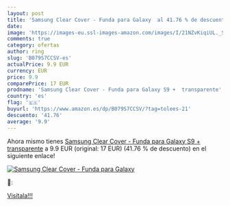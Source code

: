 ```yaml
---
layout: post
title: 'Samsung Clear Cover - Funda para Galaxy  al 41.76 % de descuento'
date: 
image: 'https://images-eu.ssl-images-amazon.com/images/I/21NZvKiqiUL._SL200_.jpg'
comments: true
category: ofertas
author: ring
slug: 'B079S7CCSV-es'
actualPrice: 9.9 EUR
currency: EUR
price: 9.9
comparePrice: 17 EUR
prodname: 'Samsung Clear Cover - Funda para Galaxy S9 +  transparente'
country: 'es'
flag: '🇪🇸'
buyurl: 'https://www.amazon.es/dp/B079S7CCSV/?tag=tolees-21'
descuento: '41.76'
average: '9.9'
---
```


Ahora mismo tienes [Samsung Clear Cover - Funda para Galaxy S9 +  transparente](https://www.amazon.es/dp/B079S7CCSV/?tag=tolees-21) a 9.9 EUR (original: 17 EUR) (41.76 %  de descuento) en el siguiente enlace!

[![Samsung Clear Cover - Funda para Galaxy ](https://images-eu.ssl-images-amazon.com/images/I/21NZvKiqiUL._SL200_.jpg)](https://www.amazon.es/dp/B079S7CCSV/?tag=tolees-21)

🔎:


[Visítala!!!](https://www.amazon.es/dp/B079S7CCSV/?tag=tolees-21)
